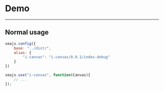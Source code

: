 # Demo

---

## Normal usage

````javascript
seajs.config({
  	base: "../dist/",
  	alias: {
    	"i-canvas": "i-canvas/0.0.1/index-debug"
  	}
})

seajs.use("i-canvas", function(Canvas){
	// ...
});
````
